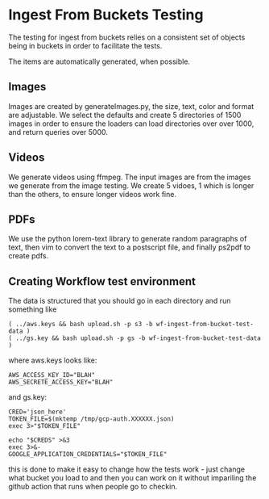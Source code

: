 # Ingest From Buckets Testing

The testing for ingest from buckets relies on a consistent set of objects being
in buckets in order to facilitate the tests.

The items are automatically generated, when possible.

## Images
Images are created by generateImages.py, the size, text, color and format are
adjustable. We select the defaults and create 5 directories of 1500 images in
order to ensure the loaders can load directories over over 1000, and return
queries over 5000.

## Videos
We generate videos using ffmpeg. The input images are from the images we
generate from the image testing. We create 5 vidoes, 1 which is longer than the
others, to ensure longer videos work fine.

## PDFs
We use the python lorem-text library to generate random paragraphs of text, then
vim to convert the text to a postscript file, and finally ps2pdf to create pdfs.

## Creating Workflow test environment

The data is structured that you should go in each directory and run something
like
```
( ../aws.keys && bash upload.sh -p s3 -b wf-ingest-from-bucket-test-data )
( ../gs.key && bash upload.sh -p gs -b wf-ingest-from-bucket-test-data )
```

where aws.keys looks like:
```
AWS_ACCESS_KEY_ID="BLAH"
AWS_SECRETE_ACCESS_KEY="BLAH"
```
and gs.key:
```
CRED='json_here'
TOKEN_FILE=$(mktemp /tmp/gcp-auth.XXXXXX.json)
exec 3>"$TOKEN_FILE"

echo "$CREDS" >&3
exec 3>&-
GOOGLE_APPLICATION_CREDENTIALS="$TOKEN_FILE"
```

this is done to make it easy to change how the tests work - just change what
bucket you load to and then you can work on it without impariling the github
action that runs when people go to checkin.
